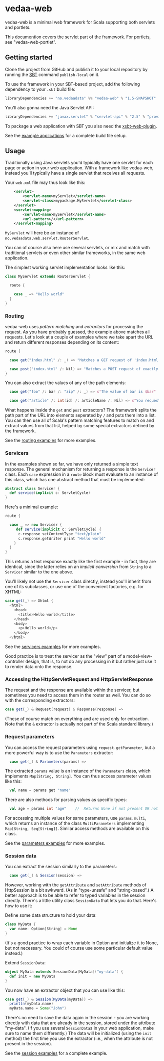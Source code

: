 # vedaa-web

vedaa-web is a minimal web framework for Scala supporting both servlets and portlets.

This documention covers the servlet part of the framework. For portlets, see "vedaa-web-portlet".

## Getting started

Clone the project from GitHub and publish it to your local repository by running the [SBT](http://www.scala-sbt.org/) command `publish-local` on it.

To use the framework in your SBT-based project, add the following dependency to your `.sbt` build file:

```scala
libraryDependencies += "no.vedaadata" %% "vedaa-web" % "1.5-SNAPSHOT"
```
You'll also gonna need the Java Servlet API:

```scala
libraryDependencies += "javax.servlet" % "servlet-api" % "2.5" % "provided"
```
To package a web application with SBT you also need the [xsbt-web-plugin](https://github.com/JamesEarlDouglas/xsbt-web-plugin).

See the [example applications](https://github.com/kavedaa/vedaa-web-examples/tree/master/examples-applications) for a complete build file setup.

## Usage

Traditionally using Java servlets you'd typically have one servlet for each page or action in your web application. With a framework like vedaa-web, instead you'll typically have a single servlet that receives all requests.

Your `web.xml` file may thus look like this:

```xml
    <servlet>
        <servlet-name>myServlet</servlet-name>
        <servlet-class>mypackage.MyServlet</servlet-class>
    </servlet>
    <servlet-mapping>
        <servlet-name>myServlet</servlet-name>
        <url-pattern>/</url-pattern>
    </servlet-mapping>
```
`MyServlet` will here be an instance of `no.vedaadata.web.servlet.RouterServlet`. 

You can of course also here use several servlets, or mix and match with traditional servlets or even other similar frameworks, in the same web application. 

The simplest working servlet implementation looks like this:

```scala
class MyServlet extends RouterServlet {

  route {

    case _ => "Hello world"
  }
}
```

### Routing

vedaa-web uses *pattern matching* and *extractors* for processing the request. As you have probably guessed, the example above matches all requests. Let's look at a couple of examples where we take apart the URL and return different responses depending on its content:

```scala
route {

  case get("index.html" /: _) => "Matches a GET request of 'index.html' followed by anything"

  case post("index.html" /: Nil) => "Matches a POST request of exactly 'index.html'"
}
```

You can also extract the values of any of the path elements:

```scala
  case get("foo" /: bar /: "zip" /: _) => s"The value of bar is $bar"

  case get("article" /: int(id) /: articleName /: Nil) => s"You requested the article with id $id and name $articleName"
```

What happens inside the `get` and `post` extractors? The framework splits the path part of the URL into elements seperated by `/` and puts them into a list. You can then use all of Scala's pattern matching features to match on and extract values from that list, helped by some special extractors defined by the framework.

See the [routing examples](https://github.com/kavedaa/vedaa-web-examples/blob/master/examples-features/src/main/scala/no/vedaadata/web/examples/routing.scala) for more examples.

### Servicers

In the examples shown so far, we have only returned a simple text response.  The general mechanism for returning a response is the `Servicer` class. Each `case` expression in a `route` block must evaluate to an instance of this class, which has one abstract method that must be implemented:

```scala
abstract class Servicer {
  def service(implicit c: ServletCycle)
}
```
Here's a minimal example:

```scala
route {

  case _ => new Servicer {
     def service(implicit c: ServletCycle) {
      c.response setContentType "text/plain"
      c.response.getWriter print "Hello world"
    }  
  }
}
```

This returns a text response exactly like the first example - in fact, they are identical, since the latter relies on an *implicit conversion* from `String` to a `Servicer` similar to the one above.

You'll likely not use the `Servicer` class directly, instead you'll inherit from one of its subclasses, or use one of the convenient factories, e.g. for XHTML:

```scala
case get(_) => Xhtml {
  <html>
    <head>
      <title>Hello world</title>
    </head>
    <body>
      <p>Hello world</p>
    </body>
  </html>
```

See the [servicers examples](https://github.com/kavedaa/vedaa-web-examples/blob/master/examples-features/src/main/scala/no/vedaadata/web/examples/servicers.scala) for more examples.

Good practice is to treat the servicer as the "view" part of a model-view-controller design, that is, to not do any processing in it but rather just use it to render data onto the response.

### Accessing the HttpServletRequest and HttpServletResponse

The request and the response are available within the servicer, but sometimes you need to access them in the router as well. You can do so with the corresponding extractors:

```scala
case get(_) & Request(request) & Response(response) => 
```
(These of course match on everything and are used only for extraction. Note that the `&` extractor is actually not part of the Scala standard library.)

### Request parameters

You can access the request parameters using `request.getParameter`, but a more powerful way is to use the  `Parameters` extractor:

```scala
  case get(_) & Parameters(params) => 
```
  
The extracted `params` value is an instance of the `Parameters` class, which implements `Map[String, String]`. You can thus access parameter values like this:

```scala
  val name = params get "name"
```

There are also methods for parsing values as specific types:

```scala
  val age = params int "age"	//	Returns None if not present OR not parsable as Int
```

For accessing multiple values for same parameters, use `params.multi`, which returns an instance of the class `MultiParameters` implementing `Map[String, Seq[String]]`. Similar access methods are available on this class.

See the [parameters examples](https://github.com/kavedaa/vedaa-web-examples/blob/master/examples-features/src/main/scala/no/vedaadata/web/examples/parameters.scala) for more examples.

### Session data

You can extract the session similarly to the parameters:

```scala
  case get(_) & Session(session) =>
```

However, working with the `getAttribute` and `setAttribute` methods of HttpSession is a bit awkward. (As in "type-unsafe" and "string-based".) A better approach is to be able to refer to typed variables in the session directly. There's a little utility class `SessionData` that lets you do that. Here's how to use it:

Define some data structure to hold your data:

```scala
class MyData {
  var name: Option[String] = None
}
```
(It's a good practice to wrap each variable in Option and initialize it to None, but not necessary. You could of course use some particular default value instead.)

Extend `SessionData`:

```scala
object MyData extends SessionData[MyData]("my-data") {
  def init = new MyData
}
```
You now have an extractor object that you can use like this:

```scala
case get(_) & Session(MyData(myData)) =>
  println(myData.name)
  myData.name = Some("John")
```

There's no need to save the data again in the session - you are working directly with data that are already in the session, stored under the attribute "my-data". (If you use several `SessionData`s in your web application, make sure to name them differently.) The data will be initialized (using the `init` method) the first time you use the extractor (i.e., when the attribute is not present in the session).

See the [session examples](https://github.com/kavedaa/vedaa-web-examples/blob/master/examples-features/src/main/scala/no/vedaadata/web/examples/session.scala) for a complete example.

